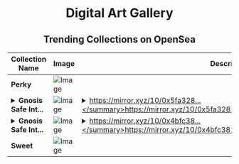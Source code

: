 <div align="center">

# Digital Art Gallery

## Trending Collections on OpenSea

| Collection Name                       | Image                                                                                     | Description                       | OpenSea Link                                                                                          |
|---------------------------------------|-------------------------------------------------------------------------------------------|-----------------------------------|--------------------------------------------------------------------------------------------------------|
| **Perky** | ![Image](https://i.seadn.io/s/raw/files/b206a37712bb2d653cc94515e8f49d21.jpg?w=500&auto=format?w=200&auto=format) |  | <details><summary>Link</summary>[Perky](https://opensea.io/collection/perky-484)</details> |
| **<details><summary>Gnosis Safe Int...</summary>Gnosis Safe Internals — Part 2 — Ownership</details>** | ![Image](https://i.seadn.io/s/raw/files/7d2bcd6d462a77be34a29f1b5f0600fd.png?w=500&auto=format?w=200&auto=format) | <details><summary>https://mirror.xyz/10/0x5fa328...</summary>https://mirror.xyz/10/0x5fa3282ea59db6571fce75d950fe188f7d47672d</details> | <details><summary>Link</summary>[Gnosis Safe Internals — Part 2 — Ownership](https://opensea.io/collection/gnosis-safe-internals-part-2-ownership)</details> |
| **<details><summary>Gnosis Safe Int...</summary>Gnosis Safe Internals — Part 1 — SafeProxy</details>** | ![Image](https://i.seadn.io/s/raw/files/2684e8a9d4c1ec19ed12e2a3b5f30a44.png?w=500&auto=format?w=200&auto=format) | <details><summary>https://mirror.xyz/10/0x4bfc38...</summary>https://mirror.xyz/10/0x4bfc381b4f6727236708bd17eb32be154df41f75</details> | <details><summary>Link</summary>[Gnosis Safe Internals — Part 1 — SafeProxy](https://opensea.io/collection/gnosis-safe-internals-part-1-safeproxy)</details> |
| **Sweet** | ![Image](https://i.seadn.io/s/raw/files/f4a59cc89e6864290468c125b6d0aa5d.jpg?w=500&auto=format?w=200&auto=format) |  | <details><summary>Link</summary>[Sweet](https://opensea.io/collection/sweet-387)</details> |

</div>